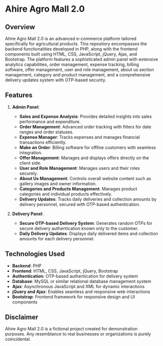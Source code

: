 # Ahire Agro Mall 2.0

## Overview
Ahire Agro Mall 2.0 is an advanced e-commerce platform tailored specifically for agricultural products. This repository encompasses the backend functionalities developed in PHP, along with the frontend components built using HTML, CSS, JavaScript, jQuery, Ajax, and Bootstrap. The platform features a sophisticated admin panel with extensive analytics capabilities, order management, expense tracking, billing software, offer management, user and role management, about us section management, category and product management, and a comprehensive delivery updates system with OTP-based security.

## Features

1. **Admin Panel**:
   - **Sales and Expense Analysis**: Provides detailed insights into sales performance and expenditure.
   - **Order Management**: Advanced order tracking with filters for date ranges and order statuses.
   - **Expense Manager**: Tracks expenses and manages financial transactions efficiently.
   - **Make an Order**: Billing software for offline customers with seamless integration.
   - **Offer Management**: Manages and displays offers directly on the client side.
   - **User and Role Management**: Manages users and their roles securely.
   - **About Us Management**: Controls overall website content such as gallery images and owner information.
   - **Categories and Products Management**: Manages product categories and individual products effectively.
   - **Delivery Updates**: Tracks daily deliveries and collection amounts by delivery personnel, secured with OTP-based authentication.

2. **Delivery Panel**:
   - **Secure OTP-based Delivery System**: Generates random OTPs for secure delivery authentication known only to the customer.
   - **Daily Delivery Updates**: Displays daily delivered items and collection amounts for each delivery personnel.

## Technologies Used
- **Backend**: PHP
- **Frontend**: HTML, CSS, JavaScript, jQuery, Bootstrap
- **Authentication**: OTP-based authentication for delivery system
- **Database**: MySQL or similar relational database management system
- **Ajax**: Asynchronous JavaScript and XML for dynamic interactions
- **jQuery and Ajax**: Enables seamless and responsive web interactions
- **Bootstrap**: Frontend framework for responsive design and UI components

## Disclaimer
Ahire Agro Mall 2.0 is a fictional project created for demonstration purposes. Any resemblance to real businesses or organizations is purely coincidental.
